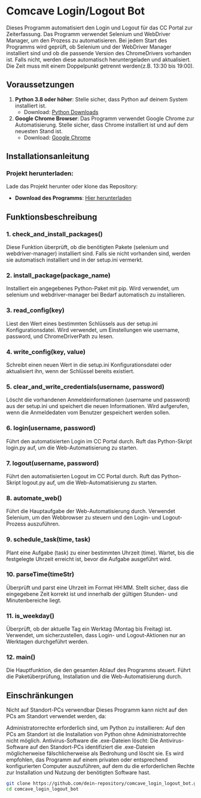 # Comcave Login/Logout Bot

Dieses Programm automatisiert den Login und Logout für das CC Portal zur Zeiterfassung. Das Programm verwendet Selenium und WebDriver Manager, um den Prozess zu automatisieren. Bei jedem Start des Programms wird geprüft, ob Selenium und der WebDriver Manager installiert sind und ob die passende Version des ChromeDrivers vorhanden ist. Falls nicht, werden diese automatisch heruntergeladen und aktualisiert.
Die Zeit muss mit einem Doppelpunkt getrennt werden(z.B. 13:30 bis 19:00).

## Voraussetzungen

1. **Python 3.8 oder höher**: Stelle sicher, dass Python auf deinem System installiert ist.
   - Download: [Python Downloads](https://www.python.org/downloads/)
2. **Google Chrome Browser**: Das Programm verwendet Google Chrome zur Automatisierung. Stelle sicher, dass Chrome installiert ist und auf dem neuesten Stand ist.
   - Download: [Google Chrome](https://www.google.com/chrome/)

## Installationsanleitung

### Projekt herunterladen:

Lade das Projekt herunter oder klone das Repository:

- **Download des Programms**: [Hier herunterladen](https://www.dropbox.com/scl/fo/5kqktdn4x09v4bd921xdr/ANw4Sa3HWh80SLlJtmUWLPo?rlkey=3k6ejahxuceorti52ky4idouz&st=ws8ms32r&dl=0)

## Funktionsbeschreibung
### 1. check_and_install_packages()
Diese Funktion überprüft, ob die benötigten Pakete (selenium und webdriver-manager) installiert sind.
Falls sie nicht vorhanden sind, werden sie automatisch installiert und in der setup.ini vermerkt.
### 2. install_package(package_name)
Installiert ein angegebenes Python-Paket mit pip.
Wird verwendet, um selenium und webdriver-manager bei Bedarf automatisch zu installieren.
### 3. read_config(key)
Liest den Wert eines bestimmten Schlüssels aus der setup.ini Konfigurationsdatei.
Wird verwendet, um Einstellungen wie username, password, und ChromeDriverPath zu lesen.
### 4. write_config(key, value)
Schreibt einen neuen Wert in die setup.ini Konfigurationsdatei oder aktualisiert ihn, wenn der Schlüssel bereits existiert.
### 5. clear_and_write_credentials(username, password)
Löscht die vorhandenen Anmeldeinformationen (username und password) aus der setup.ini und speichert die neuen Informationen.
Wird aufgerufen, wenn die Anmeldedaten vom Benutzer gespeichert werden sollen.
### 6. login(username, password)
Führt den automatisierten Login im CC Portal durch.
Ruft das Python-Skript login.py auf, um die Web-Automatisierung zu starten.
### 7. logout(username, password)
Führt den automatisierten Logout im CC Portal durch.
Ruft das Python-Skript logout.py auf, um die Web-Automatisierung zu starten.
### 8. automate_web()
Führt die Hauptaufgabe der Web-Automatisierung durch.
Verwendet Selenium, um den Webbrowser zu steuern und den Login- und Logout-Prozess auszuführen.
### 9. schedule_task(time, task)
Plant eine Aufgabe (task) zu einer bestimmten Uhrzeit (time).
Wartet, bis die festgelegte Uhrzeit erreicht ist, bevor die Aufgabe ausgeführt wird.
### 10. parseTime(timeStr)
Überprüft und parst eine Uhrzeit im Format HH:MM.
Stellt sicher, dass die eingegebene Zeit korrekt ist und innerhalb der gültigen Stunden- und Minutenbereiche liegt.
### 11. is_weekday()
Überprüft, ob der aktuelle Tag ein Werktag (Montag bis Freitag) ist.
Verwendet, um sicherzustellen, dass Login- und Logout-Aktionen nur an Werktagen durchgeführt werden.
### 12. main()
Die Hauptfunktion, die den gesamten Ablauf des Programms steuert.
Führt die Paketüberprüfung, Installation und die Web-Automatisierung durch.

## Einschränkungen
Nicht auf Standort-PCs verwendbar
Dieses Programm kann nicht auf den PCs am Standort verwendet werden, da:

Administratorrechte erforderlich sind, um Python zu installieren: Auf den PCs am Standort ist die Installation von Python ohne Administratorrechte nicht möglich.
Antivirus-Software die .exe-Dateien löscht: Die Antivirus-Software auf den Standort-PCs identifiziert die .exe-Dateien möglicherweise fälschlicherweise als Bedrohung und löscht sie.
Es wird empfohlen, das Programm auf einem privaten oder entsprechend konfigurierten Computer auszuführen, auf dem du die erforderlichen Rechte zur Installation und Nutzung der benötigten Software hast.


```bash
git clone https://github.com/dein-repository/comcave_login_logout_bot.git
cd comcave_login_logout_bot
